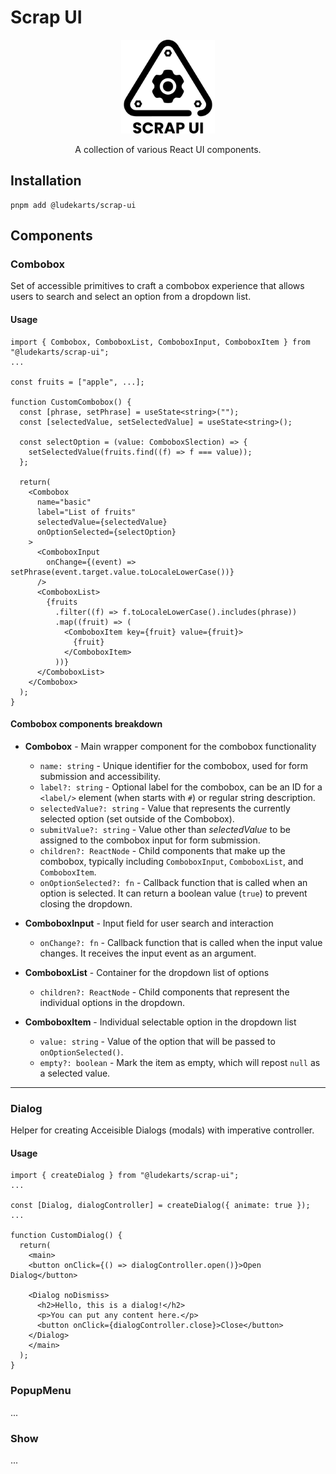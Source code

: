 # Scrap UI

<div align="center">
  <img src="./assets/scarp_ui_logo.svg" alt="Scrap UI Logo" width="150"/>
  <p>A collection of various React UI components.</p>
</div>

## Installation

```
pnpm add @ludekarts/scrap-ui
```

## Components

### Combobox

Set of accessible primitives to craft a combobox experience that allows users to search and select an option from a dropdown list.

#### Usage

```tsx
import { Combobox, ComboboxList, ComboboxInput, ComboboxItem } from "@ludekarts/scrap-ui";
...

const fruits = ["apple", ...];

function CustomCombobox() {
  const [phrase, setPhrase] = useState<string>("");
  const [selectedValue, setSelectedValue] = useState<string>();

  const selectOption = (value: ComboboxSlection) => {
    setSelectedValue(fruits.find((f) => f === value));
  };

  return(
    <Combobox
      name="basic"
      label="List of fruits"
      selectedValue={selectedValue}
      onOptionSelected={selectOption}
    >
      <ComboboxInput
        onChange={(event) => setPhrase(event.target.value.toLocaleLowerCase())}
      />
      <ComboboxList>
        {fruits
          .filter((f) => f.toLocaleLowerCase().includes(phrase))
          .map((fruit) => (
            <ComboboxItem key={fruit} value={fruit}>
              {fruit}
            </ComboboxItem>
          ))}
      </ComboboxList>
    </Combobox>
  );
}
```

#### Combobox components breakdown

- **Combobox** - Main wrapper component for the combobox functionality

  - `name: string` - Unique identifier for the combobox, used for form submission and accessibility.
  - `label?: string` - Optional label for the combobox, can be an ID for a `<label/>` element (when starts with `#`) or regular string description.
  - `selectedValue?: string` - Value that represents the currently selected option (set outside of the Combobox).
  - `submitValue?: string` - Value other than _selectedValue_ to be assigned to the combobox input for form submission.
  - `children?: ReactNode` - Child components that make up the combobox, typically including `ComboboxInput`, `ComboboxList`, and `ComboboxItem`.
  - `onOptionSelected?: fn` - Callback function that is called when an option is selected. It can return a boolean value (`true`) to prevent closing the dropdown.

- **ComboboxInput** - Input field for user search and interaction
  - `onChange?: fn` - Callback function that is called when the input value changes. It receives the input event as an argument.
- **ComboboxList** - Container for the dropdown list of options
  - `children?: ReactNode` - Child components that represent the individual options in the dropdown.
- **ComboboxItem** - Individual selectable option in the dropdown list
  - `value: string` - Value of the option that will be passed to `onOptionSelected()`.
  - `empty?: boolean` - Mark the item as empty, which will repost `null` as a selected value.

---

### Dialog

Helper for creating Acceisible Dialogs (modals) with imperative controller.

#### Usage

```tsx
import { createDialog } from "@ludekarts/scrap-ui";
...

const [Dialog, dialogController] = createDialog({ animate: true });
...

function CustomDialog() {
  return(
    <main>
    <button onClick={() => dialogController.open()}>Open Dialog</button>

    <Dialog noDismiss>
      <h2>Hello, this is a dialog!</h2>
      <p>You can put any content here.</p>
      <button onClick={dialogController.close}>Close</button>
    </Dialog>
    </main>
  );
}
```

### PopupMenu

...

### Show

...
